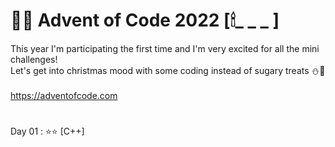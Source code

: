 # 🎄🎅 Advent of Code 2022 [🕯_ _ _ ]

This year I'm participating the first time and I'm very excited for all the mini challenges! </br>
Let's get into christmas mood with some coding instead of sugary treats ⛄🍬 </br>
</br>
https://adventofcode.com </br>

# 
Day 01 : ⭐⭐ [C++]
